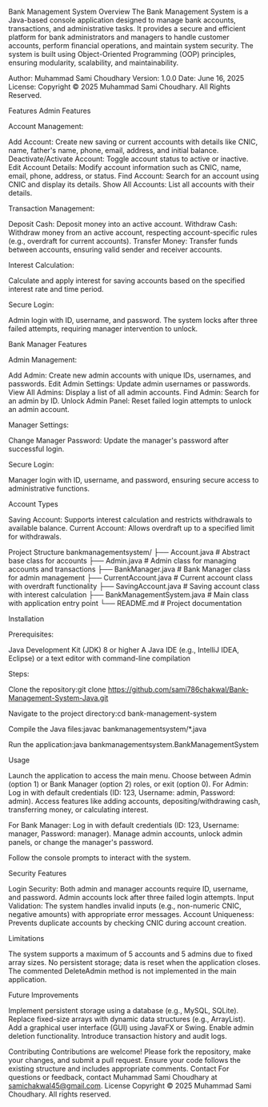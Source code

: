 Bank Management System
Overview
The Bank Management System is a Java-based console application designed to manage bank accounts, transactions, and administrative tasks. It provides a secure and efficient platform for bank administrators and managers to handle customer accounts, perform financial operations, and maintain system security. The system is built using Object-Oriented Programming (OOP) principles, ensuring modularity, scalability, and maintainability.

Author: Muhammad Sami Choudhary
Version: 1.0.0
Date: June 16, 2025
License: Copyright © 2025 Muhammad Sami Choudhary. All Rights Reserved.

Features
Admin Features

Account Management:

Add Account: Create new saving or current accounts with details like CNIC, name, father's name, phone, email, address, and initial balance.
Deactivate/Activate Account: Toggle account status to active or inactive.
Edit Account Details: Modify account information such as CNIC, name, email, phone, address, or status.
Find Account: Search for an account using CNIC and display its details.
Show All Accounts: List all accounts with their details.


Transaction Management:

Deposit Cash: Deposit money into an active account.
Withdraw Cash: Withdraw money from an active account, respecting account-specific rules (e.g., overdraft for current accounts).
Transfer Money: Transfer funds between accounts, ensuring valid sender and receiver accounts.


Interest Calculation:

Calculate and apply interest for saving accounts based on the specified interest rate and time period.


Secure Login:

Admin login with ID, username, and password. The system locks after three failed attempts, requiring manager intervention to unlock.



Bank Manager Features

Admin Management:

Add Admin: Create new admin accounts with unique IDs, usernames, and passwords.
Edit Admin Settings: Update admin usernames or passwords.
View All Admins: Display a list of all admin accounts.
Find Admin: Search for an admin by ID.
Unlock Admin Panel: Reset failed login attempts to unlock an admin account.


Manager Settings:

Change Manager Password: Update the manager's password after successful login.


Secure Login:

Manager login with ID, username, and password, ensuring secure access to administrative functions.



Account Types

Saving Account: Supports interest calculation and restricts withdrawals to available balance.
Current Account: Allows overdraft up to a specified limit for withdrawals.

Project Structure
bankmanagementsystem/
├── Account.java            # Abstract base class for accounts
├── Admin.java              # Admin class for managing accounts and transactions
├── BankManager.java        # Bank Manager class for admin management
├── CurrentAccount.java     # Current account class with overdraft functionality
├── SavingAccount.java      # Saving account class with interest calculation
├── BankManagementSystem.java # Main class with application entry point
└── README.md               # Project documentation

Installation

Prerequisites:

Java Development Kit (JDK) 8 or higher
A Java IDE (e.g., IntelliJ IDEA, Eclipse) or a text editor with command-line compilation


Steps:

Clone the repository:git clone https://github.com/sami786chakwal/Bank-Management-System-Java.git


Navigate to the project directory:cd bank-management-system


Compile the Java files:javac bankmanagementsystem/*.java


Run the application:java bankmanagementsystem.BankManagementSystem





Usage

Launch the application to access the main menu.
Choose between Admin (option 1) or Bank Manager (option 2) roles, or exit (option 0).
For Admin:
Log in with default credentials (ID: 123, Username: admin, Password: admin).
Access features like adding accounts, depositing/withdrawing cash, transferring money, or calculating interest.


For Bank Manager:
Log in with default credentials (ID: 123, Username: manager, Password: manager).
Manage admin accounts, unlock admin panels, or change the manager's password.


Follow the console prompts to interact with the system.

Security Features

Login Security: Both admin and manager accounts require ID, username, and password. Admin accounts lock after three failed login attempts.
Input Validation: The system handles invalid inputs (e.g., non-numeric CNIC, negative amounts) with appropriate error messages.
Account Uniqueness: Prevents duplicate accounts by checking CNIC during account creation.

Limitations

The system supports a maximum of 5 accounts and 5 admins due to fixed array sizes.
No persistent storage; data is reset when the application closes.
The commented DeleteAdmin method is not implemented in the main application.

Future Improvements

Implement persistent storage using a database (e.g., MySQL, SQLite).
Replace fixed-size arrays with dynamic data structures (e.g., ArrayList).
Add a graphical user interface (GUI) using JavaFX or Swing.
Enable admin deletion functionality.
Introduce transaction history and audit logs.

Contributing
Contributions are welcome! Please fork the repository, make your changes, and submit a pull request. Ensure your code follows the existing structure and includes appropriate comments.
Contact
For questions or feedback, contact Muhammad Sami Choudhary at samichakwal45@gmail.com.
License
Copyright © 2025 Muhammad Sami Choudhary. All rights reserved.
